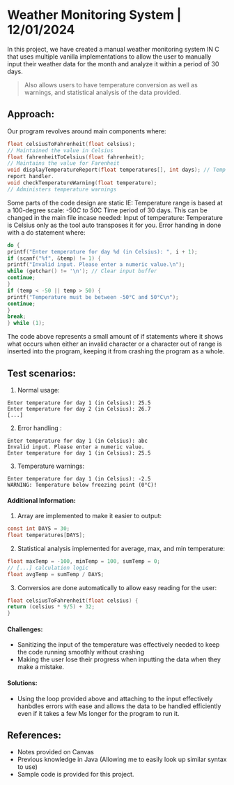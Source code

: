 # Weather Monitoring System | 12/01/2024

In this project, we have created a manual weather monitoring system IN C that uses
multiple vanilla implementations to allow the user to manually input their weather data for
the month and analyze it within a period of 30 days.

> Also allows users to have temperature conversion as well as warnings, and statistical analysis of the data provided.

## Approach:
Our program revolves around main components where:
```C
float celsiusToFahrenheit(float celsius);
// Maintained the value in Celsius
float fahrenheitToCelsius(float fahrenheit);
// Maintains the value for Farenheit
void displayTemperatureReport(float temperatures[], int days); // Temp
report handler.
void checkTemperatureWarning(float temperature);
// Administers temperature warnings
```

Some parts of the code design are static IE:
Temperature range is based at a 100-degree scale: -50*C to 50*C
Time period of 30 days. This can be changed in the main file incase needed:
Input of temperature: Temperature is Celsius only as the tool auto transposes it for you.
Error handing in done with a do statement where:
```C
do {
printf("Enter temperature for day %d (in Celsius): ", i + 1);
if (scanf("%f", &temp) != 1) {
printf("Invalid input. Please enter a numeric value.\n");
while (getchar() != '\n'); // Clear input buffer
continue;
}
if (temp < -50 || temp > 50) {
printf("Temperature must be between -50°C and 50°C\n");
continue;
}
break;
} while (1);
```

The code above represents a small amount of if statements where it shows what occurs
when either an invalid character or a character out of range is inserted into the program, keeping it from crashing the program as a whole.

## Test scenarios:

1. Normal usage:
```
Enter temperature for day 1 (in Celsius): 25.5
Enter temperature for day 2 (in Celsius): 26.7
[...]
```

2. Error handling :
```
Enter temperature for day 1 (in Celsius): abc
Invalid input. Please enter a numeric value.
Enter temperature for day 1 (in Celsius): 25.5
```

3. Temperature warnings:
```
Enter temperature for day 1 (in Celsius): -2.5
WARNING: Temperature below freezing point (0°C)!
```

#### Additional Information:

1. Array are implemented to make it easier to output:
```C
const int DAYS = 30;
float temperatures[DAYS];
```

2. Statistical analysis implemented for average, max, and min temperature:
```C
float maxTemp = -100, minTemp = 100, sumTemp = 0;
// [...] calculation logic
float avgTemp = sumTemp / DAYS;
```

3. Conversios are done automatically to allow easy reading for the user:
```C
float celsiusToFahrenheit(float celsius) {
return (celsius * 9/5) + 32;
}
```

#### Challenges:
- Sanitizing the input of the temperature was effectively needed to keep the code running
smoothly without crashing
- Making the user lose their progress when inputting the data when they make a mistake.

#### Solutions:
- Using the loop provided above and attaching to the input effectively hanbdles errors with ease and allows the data to be handled efficiently even if it takes a few Ms longer for the program to run it.

## References:
- Notes provided on Canvas
- Previous knowledge in Java (Allowing me to easily look up similar syntax to use)
- Sample code is provided for this project.
